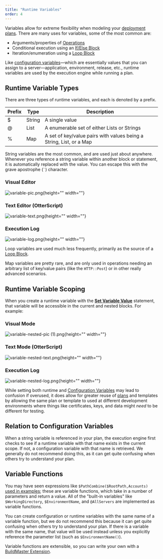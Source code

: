 ```yaml
---
title: "Runtime Variables"
order: 4
---
```


Variables allow for extreme flexibility when modeling your [deployment plans](/docs/buildmaster/deployment-continuous-delivery/buildmaster-deployment-scripts). There are many uses for variables, some of the most common are:

*   Arguments/properties of [Operations](/docs/executionengine/overview/executionengine-components-operations-functions)
*   Conditional execution using an [If/Else Block](/docs/executionengine/otterscript/statements-and-blocks/executionengine-otterscript-if-else-blocks)
*   Iteration/enumeration using a [Loop Block](/docs/executionengine/otterscript/statements-and-blocks/loop)

Like [configuration variables](/docs/buildmaster/otterscript-execution-engine/buildmaster-variables)—which are essentially values that you can assign to a server—application, environment, release, etc., runtime variables are used by the execution engine while running a plan.

Runtime Variable Types
----------------------

There are three types of runtime variables, and each is denoted by a prefix.



| Prefix | Type | Description |
| --- | --- | --- |
| $ | String | A single value |
| @ | List | A enumerable set of either Lists or Strings |
| % | Map | A set of key/value pairs with values being a String, List, or a Map |


String variables are the most common, and are used just about anywhere. Whenever you reference a string variable within another block or statement, it is automatically replaced with the value. You can escape this with the grave apostrophe (`` ` ``) character.
<br>

### Visual Editor
![variable-pic.png](/resources/docs/variable-pic%281%29.png){height="" width=""}

### Text Editor (OtterScript)
![variable-text.png](/resources/docs/variable-text.png){height="" width=""}

### Execution Log
![variable-log.png](/resources/docs/variable-log.png){height="" width=""}


Loop variables are used much less frequently, primarily as the source of a [Loop Block](/docs/executionengine/otterscript/statements-and-blocks/loop).

Map variables are pretty rare, and are only used in operations needing an arbitrary list of key/value pairs (like the `HTTP::Post`) or in other really advanced scenarios.

Runtime Variable Scoping
------------------------

When you create a runtime variable with the [**Set Variable Value**](/docs/executionengine/otterscript/statements-and-blocks/other-statments) statement, that variable will be accessible in the current and nested blocks. For example:

### Visual Mode
![variable-nested-pic \(1\).png](/resources/docs/variable-nested-pic%20%281%29.png){height="" width=""}

### Text Mode (OtterScript)
![variable-nested-text.png](/resources/docs/variable-nested-text.png){height="" width=""}

### Execution Log
![variable-nested-log.png](/resources/docs/variable-nested-log.png){height="" width=""}



While setting both runtime and [Configuration Variables](/docs/buildmaster/otterscript-execution-engine/buildmaster-variables) may lead to confusion if overused, it does allow for greater reuse of [plans](/docs/buildmaster/deployment-continuous-delivery/buildmaster-deployment-scripts) and templates by allowing the same plan or template to used at different development environments where things like certificates, keys, and data might _need_ to be different for testing.

Relation to Configuration Variables
-----------------------------------

When a string variable is referenced in your plan, the execution engine first checks to see if a runtime variable with that name exists in the current scope. If not, a configuration variable with that name is retrieved. We generally do not recommend doing this, as it can get quite confusing when others try to understand your plan.

Variable Functions
------------------

You may have seen expressions like `$PathCombine($RootPath,Accounts)` [used in examples](https://inedo.com/support/tutorials); these are variable functions, which take in a number of parameters and return a value. All of the "built-in variables" like `$WorkingDirectory`, `$EnvironmentName`, and `@AllServers` are implemented as variable functions.

You can create configuration or runtime variables with the same name of a variable function, but we do not recommend this because it can get quite confusing when others try to understand your plan. If there is a variable with the same name, that value will be used instead unless you explicitly reference the parameter list (such as `$EnvironmentName()`).

Variable functions are extensible, so you can write your own with a [BuildMaster Extension](/docs/buildmaster/reference/extensions).